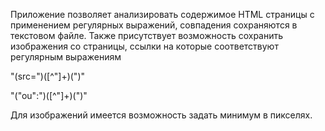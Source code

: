 Приложение позволяет анализировать содержимое HTML страницы
с применением регулярных выражений, совпадения сохраняются в
текстовом файле. Также присутствует возможность сохранить
изображения со страницы, ссылки на которые соответствуют
регулярным выражениям 

"(src=\")([^\"]+)(\")"

"(\"ou\":\")([^\"]+)(\")"

Для изображений имеется возможность задать минимум в пикселях.
